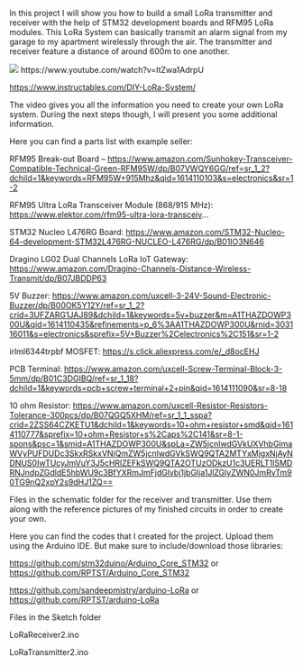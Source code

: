 In this project I will show you how to build a small LoRa transmitter and receiver with the help of STM32 development boards and RFM95 LoRa modules. This LoRa System can basically transmit an alarm signal from my garage to my apartment wirelessly through the air. The transmitter and receiver feature a distance of around 600m to one another.

<img src="https://www.youtube.com/watch?v=ItZwa1AdrpU">
https://www.youtube.com/watch?v=ItZwa1AdrpU

https://www.instructables.com/DIY-LoRa-System/

The video gives you all the information you need to create your own LoRa system. During the next steps though, I will present you some additional information. 

Here you can find a parts list with example seller:

RFM95 Break-out Board – https://www.amazon.com/Sunhokey-Transceiver-Compatible-Technical-Green-RFM95W/dp/B07VWQY6GG/ref=sr_1_2?dchild=1&keywords=RFM95W+915Mhz&qid=1614110103&s=electronics&sr=1-2

RFM95 Ultra LoRa Transceiver Module (868/915 MHz): https://www.elektor.com/rfm95-ultra-lora-transceiv...

STM32 Nucleo L476RG Board: https://www.amazon.com/STM32-Nucleo-64-development-STM32L476RG-NUCLEO-L476RG/dp/B01IO3N646

Dragino LG02 Dual Channels LoRa IoT Gateway: https://www.amazon.com/Dragino-Channels-Distance-Wireless-Transmit/dp/B07JBDDP63

5V Buzzer: https://www.amazon.com/uxcell-3-24V-Sound-Electronic-Buzzer/dp/B00OK5Y12Y/ref=sr_1_2?crid=3UFZARG1JAJ89&dchild=1&keywords=5v+buzzer&m=A1THAZDOWP300U&qid=1614110435&refinements=p_6%3AA1THAZDOWP300U&rnid=303116011&s=electronics&sprefix=5V+Buzzer%2Celectronics%2C151&sr=1-2

irlml6344trpbf MOSFET: https://s.click.aliexpress.com/e/_d8ocEHJ

PCB Terminal: https://www.amazon.com/uxcell-Screw-Terminal-Block-3-5mm/dp/B01C3DGIBQ/ref=sr_1_18?dchild=1&keywords=pcb+screw+terminal+2+pin&qid=1614111090&sr=8-18

10 ohm Resistor: https://www.amazon.com/uxcell-Resistor-Resistors-Tolerance-300pcs/dp/B07QGQ5XHM/ref=sr_1_1_sspa?crid=2ZSS64CZKETU1&dchild=1&keywords=10+ohm+resistor+smd&qid=1614110777&sprefix=10+ohm+Resistor+s%2Caps%2C141&sr=8-1-spons&psc=1&smid=A1THAZDOWP300U&spLa=ZW5jcnlwdGVkUXVhbGlmaWVyPUFDUDc3SkxRSkxVNjQmZW5jcnlwdGVkSWQ9QTA2MTYxMjgxNjAyNDNUS0IwTUcyJmVuY3J5cHRlZEFkSWQ9QTA2OTUzODkzU1c3UERLT1lSMDRNJndpZGdldE5hbWU9c3BfYXRmJmFjdGlvbj1jbGlja1JlZGlyZWN0JmRvTm90TG9nQ2xpY2s9dHJ1ZQ==

Files in the schematic folder for the receiver and transmitter. Use them along with the reference pictures of my finished circuits in order to create your own. 

Here you can find the codes that I created for the project. Upload them using the Arduino IDE. But make sure to include/download those libraries:

https://github.com/stm32duino/Arduino_Core_STM32 or https://github.com/RPTST/Arduino_Core_STM32

https://github.com/sandeepmistry/arduino-LoRa or https://github.com/RPTST/arduino-LoRa

Files in the Sketch folder

LoRaReceiver2.ino

LoRaTransmitter2.ino

